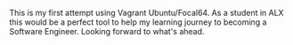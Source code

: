 This is my first attempt using Vagrant Ubuntu/Focal64.
As a student in ALX this would be a perfect tool to help my learning journey to becoming a Software Engineer.
Looking forward to what's ahead.

